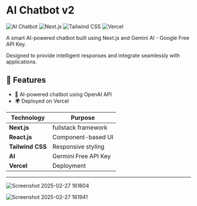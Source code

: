 # AI Chatbot v2

![AI Chatbot](https://img.shields.io/badge/AI-Chatbot-blue.svg)
![Next.js](https://img.shields.io/badge/Front_and_API-Next.js-black?style=flat-square)
![Tailwind CSS](https://img.shields.io/badge/Styling-TailwindCSS-blue?style=flat-square)
![Vercel](https://img.shields.io/badge/Deployment-Vercel-black?style=flat-square&logo=vercel)

A smart AI-powered chatbot built using Next.js and Gemini AI - Google Free API Key.

Designed to provide intelligent responses and integrate seamlessly with applications.

## 🚀 Features
- 🤖 AI-powered chatbot using OpenAI API
- 🌍 Deployed on Vercel

| **Technology**  | **Purpose**  |
|-----------------|-------------|
| **Next.js**     | fullstack framework |
| **React.js**    | Component-based UI |
| **Tailwind CSS** | Responsive styling |
| **AI** | Germini Free API Key |
| **Vercel**      | Deployment |
---

![Screenshot 2025-02-27 161604](https://github.com/user-attachments/assets/db2a03dc-ab61-4ed6-b70e-683fb66573e0)

![Screenshot 2025-02-27 161941](https://github.com/user-attachments/assets/92c338c7-2dfd-4bd7-9dc3-1c53fb36253a)
